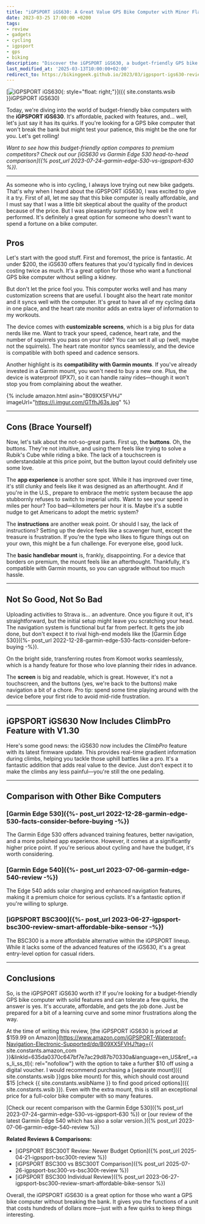 ```yaml
---
title: "iGPSPORT iGS630: A Great Value GPS Bike Computer with Minor Flaws"
date: 2023-03-25 17:00:00 +0200
tags:
- review
- gadgets
- cycling
- igpsport
- gps
- biking
description: "Discover the iGPSPORT iGS630, a budget-friendly GPS bike computer with impressive features and a few drawbacks. Read our updated in-depth review now."
last_modified_at: '2025-03-13T10:00:00+02:00'
redirect_to: https://bikinggeek.github.io/2023/03/igpsport-igs630-review-great-value-bike-computer-minor-flaws.html
---
```


[![iGPSPORT iGS630](https://i.imgur.com/GTfhJ63m.jpg){: style="float: right;"}]({{ site.constants.wsib }}iGPSPORT iGS630)

Today, we're diving into the world of budget-friendly bike computers with the **iGPSPORT iGS630**. It's affordable, packed with features, and... well, let's just say it has its quirks. If you're looking for a GPS bike computer that won't break the bank but might test your patience, this might be the one for you. Let's get rolling!

*Want to see how this budget-friendly option compares to premium competitors? Check out our [iGS630 vs Garmin Edge 530 head-to-head comparison]({% post_url 2023-07-24-garmin-edge-530-vs-igpsport-630 %}).*

---

As someone who is into cycling, I always love trying out new bike gadgets. That's why when I heard about the iGPSPORT iGS630, I was excited to give it a try. First of all, let me say that this bike computer is really affordable, and I must say that I was a little bit skeptical about the quality of the product because of the price. But I was pleasantly surprised by how well it performed. It's definitely a great option for someone who doesn't want to spend a fortune on a bike computer.

## Pros

Let's start with the good stuff. First and foremost, the price is fantastic. At under $200, the iGS630 offers features that you'd typically find in devices costing twice as much. It's a great option for those who want a functional GPS bike computer without selling a kidney.

But don't let the price fool you. This computer works well and has many customization screens that are useful. I bought also the heart rate monitor and it syncs well with the computer. It's great to have all of my cycling data in one place, and the heart rate monitor adds an extra layer of information to my workouts.

The device comes with **customizable screens**, which is a big plus for data nerds like me. Want to track your speed, cadence, heart rate, and the number of squirrels you pass on your ride? You can set it all up (well, maybe not the squirrels). The heart rate monitor syncs seamlessly, and the device is compatible with both speed and cadence sensors.

Another highlight is its **compatibility with Garmin mounts**. If you've already invested in a Garmin mount, you won't need to buy a new one. Plus, the device is waterproof (IPX7), so it can handle rainy rides—though it won't stop you from complaining about the weather.

{% include amazon.html asin="B09XX5FVHJ" imageUrl="https://i.imgur.com/GTfhJ63s.jpg" %}

---

## Cons (Brace Yourself)

Now, let's talk about the not-so-great parts. First up, the **buttons**. Oh, the buttons. They're not intuitive, and using them feels like trying to solve a Rubik's Cube while riding a bike. The lack of a touchscreen is understandable at this price point, but the button layout could definitely use some love.

The **app experience** is another sore spot. While it has improved over time, it's still clunky and feels like it was designed as an afterthought. And if you're in the U.S., prepare to embrace the metric system because the app stubbornly refuses to switch to imperial units. Want to see your speed in miles per hour? Too bad—kilometers per hour it is. Maybe it's a subtle nudge to get Americans to adopt the metric system?

The **instructions** are another weak point. Or should I say, the lack of instructions? Setting up the device feels like a scavenger hunt, except the treasure is frustration. If you're the type who likes to figure things out on your own, this might be a fun challenge. For everyone else, good luck.

The **basic handlebar mount** is, frankly, disappointing. For a device that borders on premium, the mount feels like an afterthought. Thankfully, it's compatible with Garmin mounts, so you can upgrade without too much hassle.

---

## Not So Good, Not So Bad

Uploading activities to Strava is... an adventure. Once you figure it out, it's straightforward, but the initial setup might leave you scratching your head. The navigation system is functional but far from perfect. It gets the job done, but don't expect it to rival high-end models like the [Garmin Edge 530]({%- post_url 2022-12-28-garmin-edge-530-facts-consider-before-buying -%}).

On the bright side, transferring routes from Komoot works seamlessly, which is a handy feature for those who love planning their rides in advance.

The **screen** is big and readable, which is great. However, it's not a touchscreen, and the buttons (yes, we're back to the buttons) make navigation a bit of a chore. Pro tip: spend some time playing around with the device before your first ride to avoid mid-ride frustration.

---

## iGPSPORT iGS630 Now Includes ClimbPro Feature with V1.30

Here's some good news: the iGS630 now includes the *ClimbPro* feature with its latest firmware update. This provides real-time gradient information during climbs, helping you tackle those uphill battles like a pro. It's a fantastic addition that adds real value to the device. Just don't expect it to make the climbs any less painful—you're still the one pedaling.

---

## Comparison with Other Bike Computers

### [Garmin Edge 530]({%- post_url 2022-12-28-garmin-edge-530-facts-consider-before-buying -%})
The Garmin Edge 530 offers advanced training features, better navigation, and a more polished app experience. However, it comes at a significantly higher price point. If you're serious about cycling and have the budget, it's worth considering.

### [Garmin Edge 540]({%- post_url 2023-07-06-garmin-edge-540-review -%})
The Edge 540 adds solar charging and enhanced navigation features, making it a premium choice for serious cyclists. It's a fantastic option if you're willing to splurge.

### [iGPSPORT BSC300]({%- post_url 2023-06-27-igpsport-bsc300-review-smart-affordable-bike-sensor -%})
The BSC300 is a more affordable alternative within the iGPSPORT lineup. While it lacks some of the advanced features of the iGS630, it's a great entry-level option for casual riders.

---

## Conclusions

So, is the iGPSPORT iGS630 worth it? If you're looking for a budget-friendly GPS bike computer with solid features and can tolerate a few quirks, the answer is yes. It's accurate, affordable, and gets the job done. Just be prepared for a bit of a learning curve and some minor frustrations along the way.

At the time of writing this review, [the iGPSPORT iGS630 is priced at $159.99 on Amazon](https://www.amazon.com/iGPSPORT-Waterproof-Navigation-Electronic-Supported/dp/B09XX5FVHJ?tag={{ site.constants.amazon_com }}&linkId=635da0370c647bf7e7ac29d87b70330a&language=en_US&ref_=as_li_ss_tl){: rel="nofollow"} with the option to take a further $10 off using a digital voucher. I would recommend purchasing a [separate mount]({{ site.constants.wsib }}gps bike mount) for this, which should cost around $15 [check {{ site.constants.wsibName }} to find good priced options]({{ site.constants.wsib }}). Even with the extra mount, this is still an exceptional price for a full-color bike computer with so many features.

[Check our recent comparison with the Garmin Edge 530]({% post_url 2023-07-24-garmin-edge-530-vs-igpsport-630 %}) or [our review of the latest Garmin Edge 540 which has also a solar version.]({% post_url 2023-07-06-garmin-edge-540-review %})

**Related Reviews & Comparisons:**

- [iGPSPORT BSC300T Review: Newer Budget Option]({% post_url 2025-04-21-igpsport-bsc300t-review %})
- [iGPSPORT BSC300 vs BSC300T Comparison]({% post_url 2025-07-26-igpsport-bsc300-vs-bsc300t-review %})
- [iGPSPORT BSC300 Individual Review]({% post_url 2023-06-27-igpsport-bsc300-review-smart-affordable-bike-sensor %})

Overall, the iGPSPORT iGS630 is a great option for those who want a GPS bike computer without breaking the bank. It gives you the functions of a unit that costs hundreds of dollars more—just with a few quirks to keep things interesting.